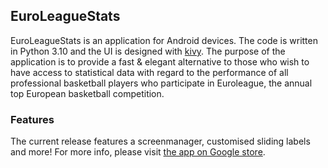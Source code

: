 ## EuroLeagueStats
EuroLeagueStats is an application for Android devices. The code is written in Python 3.10 and the UI is designed with [kivy](https://kivy.org/#home). The purpose of the application is to provide a fast & elegant alternative to those who wish to have access to statistical data with regard to the performance of all professional basketball players who participate in Euroleague, the annual top European basketball competition.
### Features
The current release features a screenmanager, customised sliding labels and more! For more info, please visit [the app on Google store](https://play.google.com/store/apps/details?id=org.euroleaguestats.euroleaguestats). 
